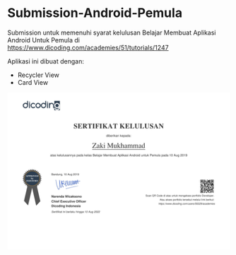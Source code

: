 # Submission-Android-Pemula
Submission untuk memenuhi syarat kelulusan Belajar Membuat Aplikasi Android Untuk Pemula di https://www.dicoding.com/academies/51/tutorials/1247

Aplikasi ini dibuat dengan:
- Recycler View
- Card View

![alt text](https://raw.githubusercontent.com/zakimuhammad/Submission-Android-Pemula/master/Sertifikat%20Kelulusan%20Belajar%20Membuat%20Aplikasi%20Android%20untuk%20Pemula-1.jpg)
